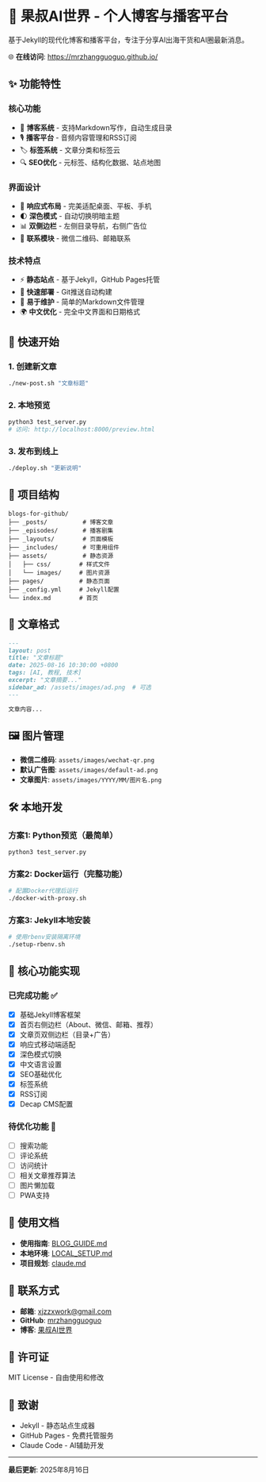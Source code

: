 # 🌟 果叔AI世界 - 个人博客与播客平台

基于Jekyll的现代化博客和播客平台，专注于分享AI出海干货和AI圈最新消息。

🌐 **在线访问**: https://mrzhangguoguo.github.io/

## ✨ 功能特性

### 核心功能
- 📝 **博客系统** - 支持Markdown写作，自动生成目录
- 🎙️ **播客平台** - 音频内容管理和RSS订阅
- 🏷️ **标签系统** - 文章分类和标签云
- 🔍 **SEO优化** - 元标签、结构化数据、站点地图

### 界面设计
- 🎨 **响应式布局** - 完美适配桌面、平板、手机
- 🌓 **深色模式** - 自动切换明暗主题
- 📊 **双侧边栏** - 左侧目录导航，右侧广告位
- 💬 **联系模块** - 微信二维码、邮箱联系

### 技术特点
- ⚡ **静态站点** - 基于Jekyll，GitHub Pages托管
- 🚀 **快速部署** - Git推送自动构建
- 🔧 **易于维护** - 简单的Markdown文件管理
- 🌍 **中文优化** - 完全中文界面和日期格式

## 🚀 快速开始

### 1. 创建新文章
```bash
./new-post.sh "文章标题"
```

### 2. 本地预览
```bash
python3 test_server.py
# 访问: http://localhost:8000/preview.html
```

### 3. 发布到线上
```bash
./deploy.sh "更新说明"
```

## 📁 项目结构

```
blogs-for-github/
├── _posts/          # 博客文章
├── _episodes/       # 播客剧集
├── _layouts/        # 页面模板
├── _includes/       # 可重用组件
├── assets/          # 静态资源
│   ├── css/        # 样式文件
│   └── images/     # 图片资源
├── pages/          # 静态页面
├── _config.yml     # Jekyll配置
└── index.md        # 首页
```

## 📝 文章格式

```markdown
---
layout: post
title: "文章标题"
date: 2025-08-16 10:30:00 +0800
tags: [AI, 教程, 技术]
excerpt: "文章摘要..."
sidebar_ad: /assets/images/ad.png  # 可选
---

文章内容...
```

## 🖼️ 图片管理

- **微信二维码**: `assets/images/wechat-qr.png`
- **默认广告图**: `assets/images/default-ad.png`
- **文章图片**: `assets/images/YYYY/MM/图片名.png`

## 🛠️ 本地开发

### 方案1: Python预览（最简单）
```bash
python3 test_server.py
```

### 方案2: Docker运行（完整功能）
```bash
# 配置Docker代理后运行
./docker-with-proxy.sh
```

### 方案3: Jekyll本地安装
```bash
# 使用rbenv安装隔离环境
./setup-rbenv.sh
```

## 🎯 核心功能实现

### 已完成功能 ✅
- [x] 基础Jekyll博客框架
- [x] 首页右侧边栏（About、微信、邮箱、推荐）
- [x] 文章页双侧边栏（目录+广告）
- [x] 响应式移动端适配
- [x] 深色模式切换
- [x] 中文语言设置
- [x] SEO基础优化
- [x] 标签系统
- [x] RSS订阅
- [x] Decap CMS配置

### 待优化功能 🔧
- [ ] 搜索功能
- [ ] 评论系统
- [ ] 访问统计
- [ ] 相关文章推荐算法
- [ ] 图片懒加载
- [ ] PWA支持

## 📖 使用文档

- **使用指南**: [BLOG_GUIDE.md](BLOG_GUIDE.md)
- **本地环境**: [LOCAL_SETUP.md](LOCAL_SETUP.md)
- **项目规划**: [claude.md](claude.md)

## 🤝 联系方式

- **邮箱**: xjzzxwork@gmail.com
- **GitHub**: [mrzhangguoguo](https://github.com/mrzhangguoguo)
- **博客**: [果叔AI世界](https://mrzhangguoguo.github.io/)

## 📄 许可证

MIT License - 自由使用和修改

## 🙏 致谢

- Jekyll - 静态站点生成器
- GitHub Pages - 免费托管服务
- Claude Code - AI辅助开发

---

**最后更新**: 2025年8月16日
